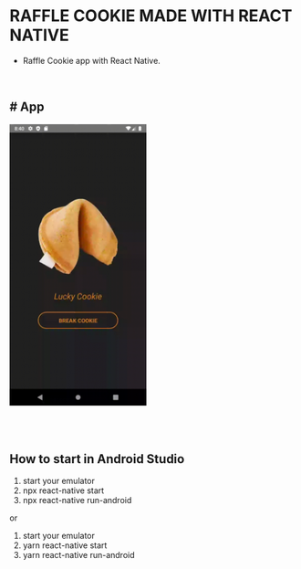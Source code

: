 # RAFFLE COOKIE MADE WITH REACT NATIVE

- Raffle Cookie app with React Native.

<br/>

## # App
<img src="https://github.com/Vinicius-A-R/appFirst/blob/main/src/assets/app.gif?raw=true" width="240px" />

<br/><br/>

## How to start in Android Studio

1. start your emulator
2. npx react-native start
3. npx react-native run-android

or

1. start your emulator
2. yarn react-native start
3. yarn react-native run-android

